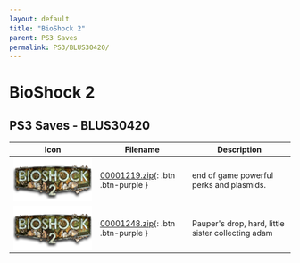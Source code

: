 ```yaml
---
layout: default
title: "BioShock 2"
parent: PS3 Saves
permalink: PS3/BLUS30420/
---
```

# BioShock 2

## PS3 Saves - BLUS30420

| Icon | Filename | Description |
|------|----------|-------------|
| ![BioShock 2](ICON0.PNG) | [00001219.zip](00001219.zip){: .btn .btn-purple } | end of game powerful perks and plasmids. |
| ![BioShock 2](ICON0.PNG) | [00001248.zip](00001248.zip){: .btn .btn-purple } | Pauper's drop, hard, little sister collecting adam |
